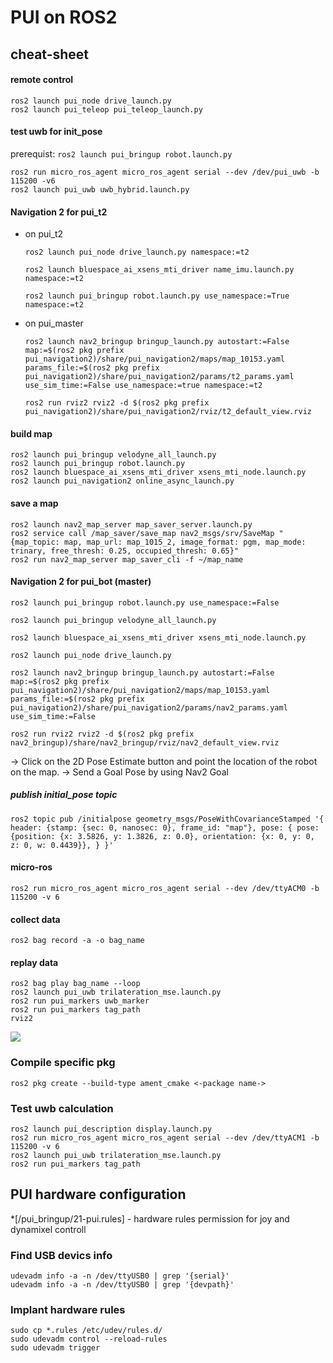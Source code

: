 # PUI on ROS2

## cheat-sheet
#### remote control
```
ros2 launch pui_node drive_launch.py
ros2 launch pui_teleop pui_teleop_launch.py
```

#### test uwb for init_pose
prerequist:
    ```ros2 launch pui_bringup robot.launch.py```
```
ros2 run micro_ros_agent micro_ros_agent serial --dev /dev/pui_uwb -b 115200 -v6
ros2 launch pui_uwb uwb_hybrid.launch.py
```

#### Navigation 2 for pui_t2
 - on pui_t2
    ```
    ros2 launch pui_node drive_launch.py namespace:=t2

    ros2 launch bluespace_ai_xsens_mti_driver name_imu.launch.py namespace:=t2

    ros2 launch pui_bringup robot.launch.py use_namespace:=True namespace:=t2
    ```
 - on pui_master

    ```
    ros2 launch nav2_bringup bringup_launch.py autostart:=False map:=$(ros2 pkg prefix pui_navigation2)/share/pui_navigation2/maps/map_10153.yaml params_file:=$(ros2 pkg prefix pui_navigation2)/share/pui_navigation2/params/t2_params.yaml use_sim_time:=False use_namespace:=true namespace:=t2

    ros2 run rviz2 rviz2 -d $(ros2 pkg prefix pui_navigation2)/share/pui_navigation2/rviz/t2_default_view.rviz
    ```

#### build map
```
ros2 launch pui_bringup velodyne_all_launch.py
ros2 launch pui_bringup robot.launch.py
ros2 launch bluespace_ai_xsens_mti_driver xsens_mti_node.launch.py
ros2 launch pui_navigation2 online_async_launch.py
```

#### save a map
```
ros2 launch nav2_map_server map_saver_server.launch.py 
ros2 service call /map_saver/save_map nav2_msgs/srv/SaveMap "{map_topic: map, map_url: map_1015_2, image_format: pgm, map_mode: trinary, free_thresh: 0.25, occupied_thresh: 0.65}"
ros2 run nav2_map_server map_saver_cli -f ~/map_name
```

#### Navigation 2 for pui_bot (master)
```
ros2 launch pui_bringup robot.launch.py use_namespace:=False

ros2 launch pui_bringup velodyne_all_launch.py

ros2 launch bluespace_ai_xsens_mti_driver xsens_mti_node.launch.py

ros2 launch pui_node drive_launch.py

ros2 launch nav2_bringup bringup_launch.py autostart:=False map:=$(ros2 pkg prefix pui_navigation2)/share/pui_navigation2/maps/map_10153.yaml params_file:=$(ros2 pkg prefix pui_navigation2)/share/pui_navigation2/params/nav2_params.yaml use_sim_time:=False

ros2 run rviz2 rviz2 -d $(ros2 pkg prefix nav2_bringup)/share/nav2_bringup/rviz/nav2_default_view.rviz
```

-> Click on the 2D Pose Estimate button and point the location of the robot on the map.
-> Send a Goal Pose by using Nav2 Goal

##### publish initial_pose topic 
```
ros2 topic pub /initialpose geometry_msgs/PoseWithCovarianceStamped '{ header: {stamp: {sec: 0, nanosec: 0}, frame_id: "map"}, pose: { pose: {position: {x: 3.5826, y: 1.3826, z: 0.0}, orientation: {x: 0, y: 0, z: 0, w: 0.4439}}, } }'
```

#### micro-ros
```
ros2 run micro_ros_agent micro_ros_agent serial --dev /dev/ttyACM0 -b 115200 -v 6
```

#### collect data
```
ros2 bag record -a -o bag_name
```

#### replay data
```
ros2 bag play bag_name --loop
ros2 launch pui_uwb trilateration_mse.launch.py
ros2 run pui_markers uwb_marker
ros2 run pui_markers tag_path 
rviz2
```


![](https://i.imgur.com/Au3jMkI.png)


### Compile specific pkg
```
ros2 pkg create --build-type ament_cmake <-package name->
```

### Test uwb calculation
```
ros2 launch pui_description display.launch.py
ros2 run micro_ros_agent micro_ros_agent serial --dev /dev/ttyACM1 -b 115200 -v 6
ros2 launch pui_uwb trilateration_mse.launch.py
ros2 run pui_markers tag_path
```

## PUI hardware configuration
*[/pui_bringup/21-pui.rules] - hardware rules permission for joy and dynamixel controll

### Find USB devics info 
```
udevadm info -a -n /dev/ttyUSB0 | grep '{serial}'
udevadm info -a -n /dev/ttyUSB0 | grep '{devpath}'
```
### Implant hardware rules
```
sudo cp *.rules /etc/udev/rules.d/
sudo udevadm control --reload-rules
sudo udevadm trigger
```
